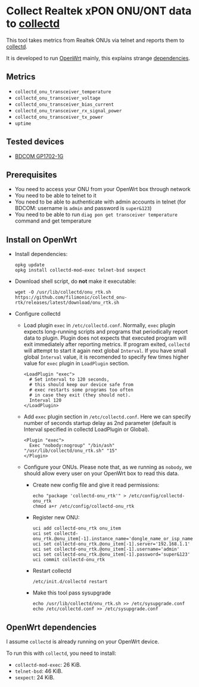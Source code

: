 # Collect Realtek xPON ONU/ONT data to [collectd][1]

This tool takes metrics from Realtek ONUs via telnet and reports them to [collectd][1].

It is developed to run [OpenWrt][3] mainly, this explains strange [dependencies](#openwrt-dependencies).

## Metrics

- `collectd_onu_transceiver_temperature`
- `collectd_onu_transceiver_voltage`
- `collectd_onu_transceiver_bias_current`
- `collectd_onu_transceiver_rx_signal_power`
- `collectd_onu_transceiver_tx_power`
- `uptime`

## Tested devices

- [BDCOM GP1702-1G][dev-001]

[1]: https://collectd.org
[3]: https://openwrt.org/
[dev-001]: https://bdcom.cn/data_onu/82.html

## Prerequisites

- You need to access your ONU from your OpenWrt box through network
- You need to be able to telnet to it
- You need to be able to authenticate with admin accounts in telnet (for BDCOM: username is `admin` and password is `super&123`)
- You need to be able to run `diag pon get transceiver temperature` command and get temperature

## Install on OpenWrt

- Install dependencies:

  ```ash
  opkg update
  opkg install collectd-mod-exec telnet-bsd sexpect
  ```

- Download shell script, do **not** make it executable:

  ```ash
  wget -O /usr/lib/collectd/onu_rtk.sh https://github.com/filimonic/collectd_onu-rtk/releases/latest/download/onu_rtk.sh
  ```

- Configure collectd

  - Load plugin `exec` in `/etc/collectd.conf`.
    Normally, `exec` plugin expects long-running scripts and programs that periodically
    report data to plugin. Plugin does not expects that executed program will exit
    immediately after reporting metrics. If program exited, `collectd` will attempt to
    start it again next global `Interval`. If you have small global `Interval` value, it
    is recomended to specify few times higher value for `exec` plugin in `LoadPlugin`
    section.
    ```
    <LoadPlugin "exec">
      # Set interval to 120 seconds,
      # this should keep our device safe from
      # exec restarts some programs too often
      # in case they exit (they should not).
      Interval 120
    </LoadPlugin>
    ```
  - Add `exec` plugin section in `/etc/collectd.conf`. Here we can specify number
    of seconds startup delay as 2nd parameter (default is Interval specified in collectd 
    LoadPlugin or Global).
    ```
    <Plugin "exec">
      Exec "nobody:nogroup" "/bin/ash" "/usr/lib/collectd/onu_rtk.sh" "15"
    </Plugin>
    ```
  - Configure your ONUs. Please note that, as we running as `nobody`, we should allow
    every user on your OpenWrt box to read this data.

    - Create new config file and give it read permissions:
      ```
      echo "package 'collectd-onu_rtk'" > /etc/config/collectd-onu_rtk
      chmod a+r /etc/config/collectd-onu_rtk
      ```
    - Register new ONU:
      ```
      uci add collectd-onu_rtk onu_item
      uci set collectd-onu_rtk.@onu_item[-1].instance_name='dongle_name_or_isp_name'
      uci set collectd-onu_rtk.@onu_item[-1].server='192.168.1.1'
      uci set collectd-onu_rtk.@onu_item[-1].username='admin'
      uci set collectd-onu_rtk.@onu_item[-1].password='super&123'
      uci commit collectd-onu_rtk
      ```
    - Restart collectd
      ```
      /etc/init.d/collectd restart
      ```
    - Make this tool pass sysupgrade
      ```
      echo /usr/lib/collectd/onu_rtk.sh >> /etc/sysupgrade.conf
      echo /etc/collectd.conf >> /etc/sysupgrade.conf 
      ```

## OpenWrt dependencies

I assume `collectd` is already running on your OpenWrt device.

To run this with `collectd`, you need to install:

- `collectd-mod-exec`: 26 KiB.
- `telnet-bsd`: 46 KiB.
- `sexpect`: 24 KiB.
